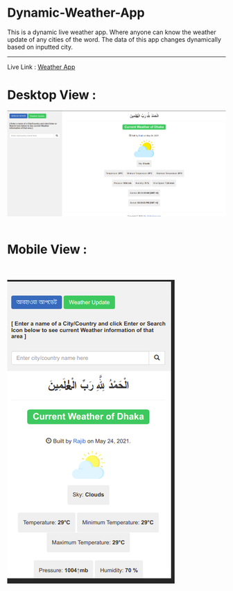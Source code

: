# Dynamic-Weather-App
This is a dynamic live weather app. Where anyone can know the weather update of any cities of the word. The data  of this app changes dynamically based on inputted city. 
<hr> Live Link : <a href = "https://weatherappbyrajib.herokuapp.com/"> Weather App <a/>
<br>
<h1>Desktop View : </h1>
<img src = "static/photos/desktop.png">
<br><br>
<h1>Mobile View : </h1>
<br><br>
<img src = "static/photos/Mobile.png">
